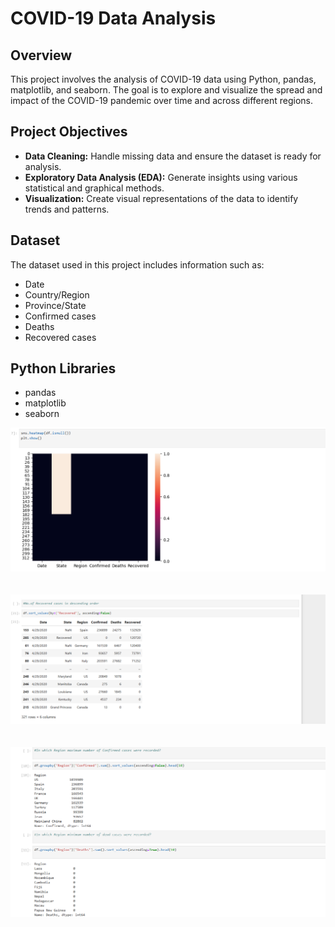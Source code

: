 # COVID-19 Data Analysis

## Overview
This project involves the analysis of COVID-19 data using Python, pandas, matplotlib, and seaborn. The goal is to explore and visualize the spread and impact of the COVID-19 pandemic over time and across different regions.

## Project Objectives
- **Data Cleaning:** Handle missing data and ensure the dataset is ready for analysis.
- **Exploratory Data Analysis (EDA):** Generate insights using various statistical and graphical methods.
- **Visualization:** Create visual representations of the data to identify trends and patterns.

## Dataset
The dataset used in this project includes information such as:
- Date
- Country/Region
- Province/State
- Confirmed cases
- Deaths
- Recovered cases

## Python Libraries
- pandas
- matplotlib
- seaborn


<div style="text-align: center;">
  <img src="https://github.com/Gimhana123/COVID-19-Data-Analysis/blob/main/Screenshot%20(1067).png?raw=true">
</div><br><br>
<div style="text-align: center;">
  <img src="https://github.com/Gimhana123/COVID-19-Data-Analysis/blob/main/Screenshot%20(1068).png?raw=true">
</div><br><br>
<div style="text-align: center;">
  <img src="https://github.com/Gimhana123/COVID-19-Data-Analysis/blob/main/Screenshot%20(1069).png?raw=true">
</div><br><br>
